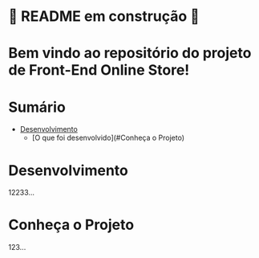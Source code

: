 # 🚧 README em construção 🚧

<!-- Olá, Tryber!

Esse é apenas um arquivo inicial para o README do seu projeto.

É essencial que você preencha esse documento por conta própria, ok?

Não deixe de usar nossas dicas de escrita de README de projetos, e deixe sua criatividade brilhar!

⚠️ IMPORTANTE: você precisa deixar nítido:
- quais arquivos/pastas foram desenvolvidos por você; 
- quais arquivos/pastas foram desenvolvidos por outra pessoa estudante;
- quais arquivos/pastas foram desenvolvidos pela Trybe.

-->

# Bem vindo ao repositório do projeto de Front-End Online Store!


# Sumário

- [Desenvolvimento](#Desenvolvimento)
  - [O que foi desenvolvido](#Conheça o Projeto)



# Desenvolvimento
12233...


# Conheça o Projeto
123...
